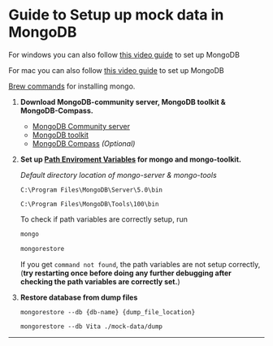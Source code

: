 # Guide to Setup up mock data in MongoDB

For windows you can also follow [this video guide](https://www.youtube.com/watch?v=FwMwO8pXfq0) to set up MongoDB

For mac you can also follow [this video guide](https://www.youtube.com/watch?v=MIByvzueqHQ) to set up MongoDB

[Brew commands](https://github.com/mongodb/homebrew-brew) for installing mongo.

1. **Download MongoDB-community server, MongoDB toolkit & MongoDB-Compass.**

   - [MongoDB Community server](https://www.mongodb.com/try/download/community)
   - [MongoDB toolkit](https://www.mongodb.com/try/download/database-tools)
   - [MongoDB Compass](https://www.mongodb.com/try/download/compass) _(Optional)_

2. **Set up [Path Enviroment Variables](https://www.architectryan.com/2018/03/17/add-to-the-path-on-windows-10/) for mongo and mongo-toolkit.**

   _Default directory location of mongo-server & mongo-tools_

   `C:\Program Files\MongoDB\Server\5.0\bin`

   `C:\Program Files\MongoDB\Tools\100\bin`

   To check if path variables are correctly setup, run

   ```sh
   mongo
   ```

   ```sh
   mongorestore
   ```

   If you get `command not found`, the path variables are not setup correctly, (**try restarting once before doing any further debugging after checking the path variables are correctly set.**)

3. **Restore database from dump files**

   ```
   mongorestore --db {db-name} {dump_file_location}
   ```

   ```
   mongorestore --db Vita ./mock-data/dump
   ```

---
